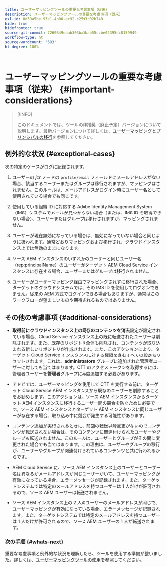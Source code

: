 ```yaml
---
title: ユーザーマッピングツールの重要な考慮事項（従来）
description: ユーザーマッピングツールの重要な考慮事項（従来）
exl-id: 0d39a5be-93e1-4b00-ac92-c2593c02b740
hide: true
hidefromtoc: true
source-git-commit: 7260649eaab303ba5bab55ccbe02395dc8159949
workflow-type: ht
source-wordcount: '593'
ht-degree: 100%

---
```


# ユーザーマッピングツールの重要な考慮事項（従来） {#important-considerations}

>[!INFO]
>
>このドキュメントでは、ツールの非推奨（廃止予定）バージョンについて説明します。最新バージョンについて詳しくは、[ユーザーマッピングとプリンシパルの移行](/help/journey-migration/content-transfer-tool/using-content-transfer-tool/user-mapping-and-migration.md)を参照してください。

## 例外的な状況 {#exceptional-cases}

次の特定のケースがログに記録されます。

1. ユーザーの *jcr* ノードの `profile/email` フィールドにメールアドレスがない場合、該当するユーザーまたはグループは移行されますが、マッピングはされません。このルールは、メールアドレスがログイン時にユーザー名として使用されている場合でも同じです。

1. 使用している組織 ID に対応する Adobe Identity Management System（IMS）システムでメールが見つからない場合（または、IMS ID を取得できない場合）、ユーザーまたはグループは移行されますが、マッピングされません。

1. ユーザーが現在無効になっている場合は、無効になっていない場合と同じように扱われます。通常どおりマッピングおよび移行され、クラウドインスタンス上では無効のままになります。

1. ソース AEM インスタンスのいずれかのユーザーと同じユーザー名（rep:principalName）のユーザーがターゲット AEM Cloud Service インスタンスに存在する場合、ユーザーまたはグループは移行されません。

1. ユーザーがユーザーマッピング経由でマッピングされずに移行された場合、ターゲットのクラウドシステムでは、その IMS ID を使用してログオンできません。従来の AEM 方式でログインできる場合もありますが、通常はこのワークフローが望ましいものや期待されるものではありません。

## その他の考慮事項 {#additional-considerations}

* **取得前にクラウドインスタンス上の既存のコンテンツを消去**&#x200B;設定が設定されている場合、Cloud Service インスタンス上の既に転送されたユーザーは削除されます。また、既存のリポジトリ全体も削除され、コンテンツが取り込まれる新しいリポジトリが作成されます。また、このアクションにより、ターゲット Cloud Service インスタンスに対する権限を含むすべての設定もリセットされます。これは、**administrators** グループに追加された管理者ユーザーに対しても当てはまります。CTT のアクセストークンを取得するには、管理者ユーザーを&#x200B;**管理者**&#x200B;グループに再度追加する必要があります。

* アドビでは、ユーザーマッピングを使用して CTT を実行する前に、ターゲット Cloud Service AEM インスタンスから既存のユーザーを削除することをお勧めします。このアクションは、ソース AEM インスタンスからターゲット AEM インスタンスに移行するユーザー間の競合を防ぐために必要です。ソース AEM インスタンスとターゲット AEM インスタンスに同じユーザーが存在する場合、取り込み中に競合が発生する可能性があります。

* コンテンツ追加が実行されるときに、前回の転送以降変更がないのでコンテンツが転送されない場合は、そのコンテンツに関連付けられたユーザーやグループも転送されません。このルールは、ユーザーとグループがその間に変更された場合でも当てはまります。この理由は、ユーザーやグループの移行が、ユーザーやグループが関連付けられているコンテンツと共に行われるからです。

* AEM Cloud Service に、ソース AEM インスタンス上のユーザーとユーザー名は異なるがメールアドレスが同じユーザーがいて、ユーザーマッピングが有効になっている場合、エラーメッセージが記録されます。また、ターゲットシステムでは特定のメールアドレスを持つユーザーは 1 人だけが許可されるので、ソース AEM ユーザーは転送されません。

* ソース AEM インスタンス上の 2 人のユーザーのメールアドレスが同じで、ユーザーマッピングが有効になっている場合、エラーメッセージが記録されます。また、ターゲットシステムでは特定のメールアドレスを持つユーザーは 1 人だけが許可されるので、ソース AEM ユーザーの 1 人が転送されます。

### 次の手順 {#whats-next}

重要な考慮事項と例外的な状況を理解したら、ツールを使用する準備が整いました。詳しくは、[ユーザーマッピングツールの使用](/help/journey-migration/content-transfer-tool/user-mapping-tool-legacy/using-user-mapping-tool-legacy.md)を参照してください。
